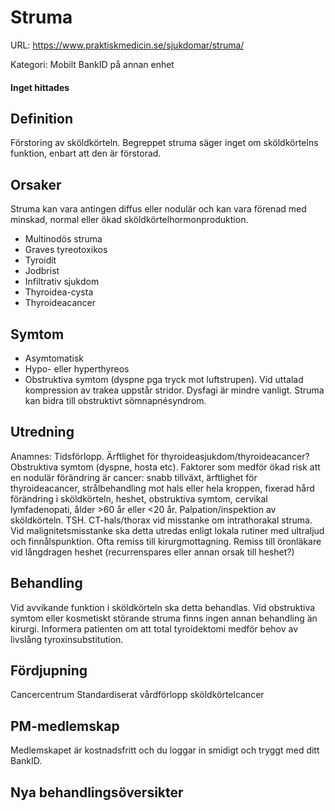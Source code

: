 # Struma

URL: https://www.praktiskmedicin.se/sjukdomar/struma/



Kategori: Mobilt BankID på annan enhet

#### Inget hittades

## Definition

Förstoring av sköldkörteln. Begreppet struma säger inget om sköldkörtelns funktion, enbart att den är förstorad.

## Orsaker

Struma kan vara antingen diffus eller nodulär och kan vara förenad med minskad, normal eller ökad sköldkörtelhormonproduktion.
- Multinodös struma
- Graves tyreotoxikos
- Tyroidit
- Jodbrist
- Infiltrativ sjukdom
- Thyroidea-cysta
- Thyroideacancer

## Symtom

- Asymtomatisk
- Hypo- eller hyperthyreos
- Obstruktiva symtom (dyspne pga tryck mot luftstrupen). Vid uttalad kompression av trakea uppstår stridor. Dysfagi är mindre vanligt. Struma kan bidra till obstruktivt sömnapnésyndrom.

## Utredning

Anamnes: Tidsförlopp. Ärftlighet för thyroideasjukdom/thyroideacancer? Obstruktiva symtom (dyspne, hosta etc). Faktorer som medför ökad risk att en nodulär förändring är cancer: snabb tillväxt, ärftlighet för thyroideacancer, strålbehandling mot hals eller hela kroppen, fixerad hård förändring i sköldkörteln, heshet, obstruktiva symtom, cervikal lymfadenopati, ålder >60 år eller <20 år.
Palpation/inspektion av sköldkörteln.
TSH.
CT-hals/thorax vid misstanke om intrathorakal struma.
Vid malignitetsmisstanke ska detta utredas enligt lokala rutiner med ultraljud och finnålspunktion. Ofta remiss till kirurgmottagning.
Remiss till öronläkare vid långdragen heshet (recurrenspares eller annan orsak till heshet?)

## Behandling

Vid avvikande funktion i sköldkörteln ska detta behandlas.
Vid obstruktiva symtom eller kosmetiskt störande struma finns ingen annan behandling än kirurgi. Informera patienten om att total tyroidektomi medför behov av livslång tyroxinsubstitution.

## Fördjupning

Cancercentrum Standardiserat vårdförlopp sköldkörtelcancer

## PM-medlemskap

Medlemskapet är kostnadsfritt och du loggar in smidigt och tryggt med ditt BankID.

## Nya behandlingsöversikter

